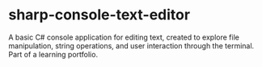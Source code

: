 # sharp-console-text-editor
A basic C# console application for editing text, created to explore file manipulation, string operations, and user interaction through the terminal. Part of a learning portfolio.
